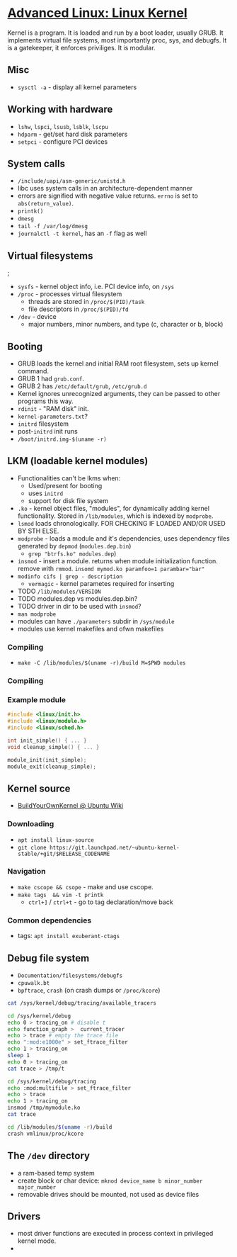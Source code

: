 # [Advanced Linux: Linux Kernel](https://www.linkedin.com/learning/advanced-linux-the-linux-kernel-2)

Kernel is a program. It is loaded and run by a boot loader, usually GRUB. It
implements virtual file systems, most importantly proc, sys, and debugfs.
It is a gatekeeper, it enforces priviliges. It is modular.

##  Misc

* `sysctl -a` - display all kernel parameters

## Working with hardware

* `lshw`, `lspci`, `lsusb`, `lsblk`, `lscpu`
* `hdparm` - get/set hard disk parameters
* `setpci` - configure PCI devices

## System calls

* `/include/uapi/asm-generic/unistd.h`
* libc uses system calls in an architecture-dependent manner
* errors are signified with negative value returns. `errno` is set to
  `abs(return_value)`.
* `printk()`
* `dmesg`
* `tail -f /var/log/dmesg`
* `journalctl -t kernel`, has an `-f` flag as well

## Virtual filesystems
;
* `sysfs` - kernel object info, i.e. PCI device info, on `/sys`
* `/proc` - processes virtual filesystem
    * threads are stored in `/proc/$(PID)/task`
    * file descriptors in `/proc/$(PID)/fd`
* `/dev` - device
    * major numbers, minor numbers, and type (c, character or b, block)

## Booting

* GRUB loads the kernel and initial RAM root filesystem, sets up kernel command.
* GRUB 1 had `grub.conf`.
* GRUB 2 has `/etc/default/grub`, `/etc/grub.d`
* Kernel ignores unrecognized arguments, they can be passed to other programs
this way.
* `rdinit` - "RAM disk" init.
* `kernel-parameters.txt`?
* `initrd` filesystem
* post-`initrd` init runs
* `/boot/initrd.img-$(uname -r)`

## LKM (loadable kernel modules)


* Functionalities can't be lkms when:
    * Used/present for booting
    * uses `initrd`
    * support for disk file system
* `.ko` - kernel object files, "modules", for dynamically adding kernel
    functionality. Stored in `/lib/modules`, which is indexed by `modprobe`.
* `lsmod` loads chronologically. FOR CHECKING IF LOADED AND/OR USED BY STH ELSE.
* `modprobe` - loads a module and it's dependencies, uses dependency files
   generated by `depmod` (`modules.dep.bin`)
   * `grep "btrfs.ko" modules.dep`)
* `insmod` - insert a module. returns when module initialization function.
   remove with `rmmod`. `insomd mymod.ko paramfoo=1 parambar="bar"`
* `modinfo cifs | grep - description`
   * `vermagic` - kernel parametes required for inserting
* TODO `/lib/modules/VERSION`
* TODO modules.dep vs modules.dep.bin?
* TODO driver in dir to be used with `insmod`?
* `man modprobe`
* modules can have `./parameters` subdir in `/sys/module`
* modules use kernel makefiles and ofwn makefiles

###  Compiling

* `make -C /lib/modules/$(uname -r)/build M=$PWD modules`


### Compiling

### Example module

```c
#include <linux/init.h>
#include <linux/module.h>
#include <linux/sched.h>

int init_simple() { ... }
void cleanup_simple() { ... }

module_init(init_simple);
module_exit(cleanup_simple);
```

## Kernel source

* [BuildYourOwnKernel @ Ubuntu Wiki](https://wiki.ubuntu.com/Kernel/BuildYourOwnKernel)

### Downloading

* `apt install linux-source`
* `git clone https://git.launchpad.net/~ubuntu-kernel-stable/+git/$RELEASE_CODENAME`

### Navigation

* `make cscope && csope` - make and use cscope.
* `make tags  && vim -t printk`
    * `ctrl+]` / `ctrl+t` - go to tag declaration/move back

### Common dependencies

* tags: `apt install exuberant-ctags`

## Debug file system

* `Documentation/filesystems/debugfs`
* `cpuwalk.bt`
* `bpftrace`, `crash` (on crash dumps or `/proc/kcore`)

```bash
cat /sys/kernel/debug/tracing/available_tracers

cd /sys/kernel/debug
echo 0 > tracing_on # disable t
echo function_graph >  current_tracer
echo > trace # empty the trace file
echo ":mod:e1000e" > set_ftrace_filter
echo 1 > tracing_on
sleep 1
echo 0 > tracing_on
cat trace > /tmp/t

cd /sys/kernel/debug/tracing
echo :mod:multifile > set_ftrace_filter
echo > trace
echo 1 > tracing_on
insmod /tmp/mymodule.ko
cat trace

cd /lib/modules/$(uname -r)/build
crash vmlinux/proc/kcore
```

## The `/dev` directory

* a ram-based temp system
* create block or char device: `mknod device_name b minor_number major_number`
* removable drives should be mounted, not used as device files

## Drivers

* most driver functions are executed in process context in privileged kernel
    mode.
*

